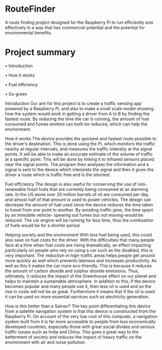 RouteFinder
===========

A route finding project designed for the Raspberry Pi to run efficiently and effectively in a way that has commercial potential and the potential for environmental benefits.


Project summary
===============

•	Introduction

•	How it works

•	Fuel efficiency

•	Go green 

Introduction
Our aim for this project is to create a traffic sensing app powered by a Raspberry Pi, and also to make a small scale model showing how the system would work in getting a driver from A to B by finding the fastest route. By reducing the time the car is running, the amount of fuel consumed and fumes emitted can both be reduced, which can help the environment.

How it works
The device provides the quickest and fastest route possible to the driver’s destination.  This is done using the Pi, which monitors the traffic nearby at regular intervals, and measures the traffic intensity at the signal points. It will be able to make an accurate estimate of the volume of traffic at a specific point. This will be done by linking it to infrared sensors placed near the signal points. The program then analyses the information and a signal is sent to the device which interprets the signal and then it gives the driver a route which is traffic free and is the shortest. 

Fuel efficiency
The design is also useful for conserving the use of non-renewable fossil fuels that are currently being consumed at an alarming rate. In the US alone over 20 million barrels of oil are consumed per day, and almost half of that amount is used to power vehicles.
The design can decrease the amount of fuel used since the device reduces the time taken to travel from one point to another. By avoiding traffic jams, the time spent by an immobile vehicle- spewing out fumes but not moving-would be reduced. The car engine will be running for less time, thus the combustion of fuels would be for a shorter period. 

Helping society and the environment
With less fuel being used, this could also save on fuel costs for the driver. With the difficulties that many people face at a time when fuel costs are rising dramatically, an effect impacting particularly on people who rely on using a car such as the disabled, this is very important. The reduction in high-traffic areas helps people get around more quickly as well which prevents lateness and increases productivity. As well as this it makes the car more eco-friendly. This is because it reduces the amount of carbon dioxide and sulphur dioxide emissions. Thus, ultimately, it reduces the impact of the Greenhouse effect on our planet and helps to maintain a sustainable atmosphere. In addition to this, if the device becomes popular and many people use it, then less oil is used and so the rise in costs will not be as great. Furthermore it means that if the oil is used it can be used on more essential services such as electricity generation.

How is this better than a Satnav?
The key point differentiating this device from a satellite navigation system is that this device is constructed from the Raspberry Pi. On account of the very low cost of this computer, a navigation system built from it is far more accessible to people from less economically developed countries, especially those with great social divides and serious traffic issues such as India and China. This goes a great way to the betterment of society and reduces the impact of heavy traffic on the environment with air and noise pollution.
